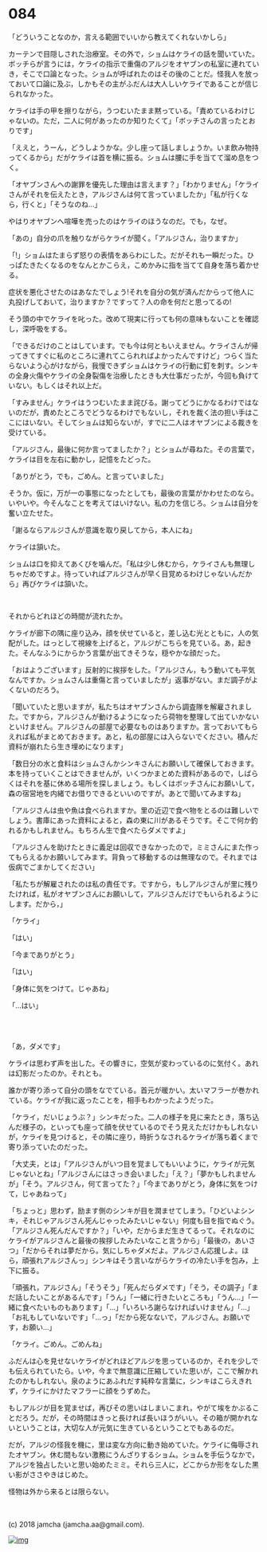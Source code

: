 # 084

「どういうことなのか，言える範囲でいいから教えてくれないかしら」  

カーテンで目隠しされた治療室。その外で，ショムはケライの話を聞いていた。ボッチらが言うには，ケライの指示で重傷のアルジをオヤブンの私室に連れていき，そこで口論となった。ショムが呼ばれたのはその後のことだ。怪我人を放っておいて口論に及ぶ，しかもその主がふだんは大人しいケライであることが信じられなかった。  

ケライは手の甲を擦りながら，うつむいたまま黙っている。「責めているわけじゃないの。ただ，二人に何があったのか知りたくて」「ボッチさんの言ったとおりです」  

「ええと，うーん，どうしようかな。少し座って話しましょうか。いま飲み物持ってくるから」だがケライは首を横に振る。ショムは腰に手を当てて溜め息をつく。  

「オヤブンさんへの謝罪を優先した理由は言えます？」「わかりません」「ケライさんがそれを伝えたとき，アルジさんは何て言っていましたか」「私が行くなら，行くと」「そうなのね…」  

やはりオヤブンへ喧嘩を売ったのはケライのほうなのだ。でも，なぜ。  

「あの」自分の爪を触りながらケライが聞く。「アルジさん，治りますか」  

「!」ショムはたまらず怒りの表情をあらわにした。だがそれも一瞬だった。ひっぱたきたくなるのをなんとかこらえ，こめかみに指を当てて自身を落ち着かせる。  

症状を悪化させたのはあなたでしょう!それを自分の気が済んだからって他人に丸投げしておいて，治りますか？ですって？人の命を何だと思ってるの!  

そう頭の中でケライを叱った。改めて現実に行っても何の意味もないことを確認し，深呼吸をする。  

「できるだけのことはしています。でも今は何ともいえません。ケライさんが帰ってきてすぐに私のところに連れてこられればよかったんですけど」つらく当たらないよう心がけながら，我慢できずショムはケライの行動に釘を刺す。シンキの全身火傷やケライの全身裂傷を治療したときも大仕事だったが，今回も負けていない。もしくはそれ以上だ。  

「すみません」ケライはうつむいたまま詫びる。謝ってどうにかなるわけではないのだが，責めたところでどうなるわけでもないし，それを裁く法の担い手はここにはいない。そしてショムは知らないが，すでに二人はオヤブンによる裁きを受けている。  

「アルジさん，最後に何か言ってましたか？」とショムが尋ねた。その言葉で，ケライは目を左右に動かし，記憶をたどった。  

「ありがとう，でも，ごめん。と言っていました」  

そうか。仮に，万が一の事態になったとしても，最後の言葉がかわせたのなら。いやいや。今そんなことを考えてはいけない。私の力を信じろ。ショムは自分を奮い立たせた。  

「謝るならアルジさんが意識を取り戻してから，本人にね」  

ケライは頷いた。  

ショムは口を抑えてあくびを噛んだ。「私は少し休むから，ケライさんも無理しちゃだめですよ。待っていればアルジさんが早く目覚めるわけじゃないんだから」再びケライは頷いた。  

<br>  

それからどれほどの時間が流れたか。  

ケライが廊下の隅に座り込み，顔を伏せていると，差し込む光とともに，人の気配がした。はっとして視線を上げると，アルジがこちらを見ている。あ，起きた。そんなふうにからかう言葉が出てきそうな，穏やかな顔だった。  

「おはようございます」反射的に挨拶をした。「アルジさん，もう動いても平気なんですか。ショムさんは重傷と言っていましたが」返事がない。まだ調子がよくないのだろう。  

「聞いていたと思いますが，私たちはオヤブンさんから調査隊を解雇されました。ですから，アルジさんが動けるようになったら荷物を整理して出ていかないといけません。アルジさんの部屋で必要なものはありますか。言っておいてもらえれば私がまとめておきます。あと，私の部屋には入らないでください。積んだ資料が崩れたら生き埋めになります」  

「数日分の水と食料はショムさんかシンキさんにお願いして確保しておきます。本を持っていくことはできませんが，いくつかまとめた資料があるので，しばらくはそれを基に休める場所を探しましょう。もしくはボッチさんにお願いして，森の宿営地を内緒でお借りできるといいのですが。あとで聞いてみますね」  

「アルジさんは虫や魚は食べられますか。里の近辺で食べ物をとるのは難しいでしょう。書庫にあった資料によると，森の東に川があるそうです。そこで何か釣れるかもしれません。もちろん生で食べたらダメですよ」  

「アルジさんを助けたときに義足は回収できなかったので，ミミさんにまた作ってもらえるかお願いしてみます。背負って移動するのは無理なので。それまでは仮病でごまかしてください」  

「私たちが解雇されたのは私の責任です。ですから，もしアルジさんが里に残りたければ，私がオヤブンさんにお願いして，アルジさんだけでもいられるようにします。だから，」  

「ケライ」  

「はい」  

「今までありがとう」  

「はい」  

「身体に気をつけて。じゃあね」  

「…はい」  

<br>  
<br>  

「あ，ダメです」  

ケライは思わず声を出した。その響きに，空気が変わっているのに気付く。あれは幻影だったのか。それとも。  

誰かが寄り添って自分の頭をなでている。首元が暖かい。太いマフラーが巻かれている。ケライが我に返ったことを，相手もわかったようだった。  

「ケライ，だいじょうぶ？」シンキだった。二人の様子を見に来たとき，落ち込んだ様子の，といっても座って顔を伏せているのでそう見えただけかもしれないが，ケライを見つけると，その隣に座り，時折うなされるケライが落ち着くまで寄り添っていたのだった。  

「大丈夫，とは」「アルジさんがいつ目を覚ましてもいいように，ケライが元気じゃないとね」「アルジさんにはさっき会いました」「え？」「夢かもしれませんが」「そう。アルジさん，何て言ってた？」「今までありがとう，身体に気をつけて，じゃあねって」  

「ちょっと」思わず，励ます側のシンキが目を潤ませてしまう。「ひどいよシンキ，それじゃアルジさん死んじゃったみたいじゃない」何度も目を指でぬぐう。「アルジさん死んだんですか？」「いや，だからまだ生きてるって。それなのにケライがアルジさんと最後の挨拶したみたいなこと言うから」「最後の，あいさつ」「だからそれは夢だから。気にしちゃダメだよ。アルジさん応援しよ。ほら，頑張れアルジさんっ」シンキはそう言いながらケライの冷たい手を包み，上下に振る。  

「頑張れ，アルジさん」「そうそう」「死んだらダメです」「そう，その調子」「まだ話したいことがあるんです」「うん」「一緒に行きたいところも」「うん…」「一緒に食べたいものもあります」「…」「いろいろ謝らなければいけません」「…」「お礼もしていないです」「…っ」「だから死なないで，アルジさん。お願いです，お願い…」  

「ケライ。ごめん。ごめんね」  

ふだんは心を見せないケライがどれほどアルジを思っているのか，それを少しでも伝えられていたら。いや，今まで無意識に圧縮していた思いが，ここで解かれたのかもしれない。泉のようにあふれだす純粋な言葉に，シンキはこらえきれず，ケライにかけたマフラーに顔をうずめた。  

もしアルジが目を覚ませば，再びその思いはしまいこまれ，やがて埃をかぶることだろう。だが，その時間はきっと長ければ長いほうがいい。その箱が開かれないということは，大切な人が元気に生きているということでもあるのだ。  

だが，アルジの怪我を機に，里は変な方向に動き始めていた。ケライに侮辱されたオヤブン。休む間もない激務にうんざりするショム。ショムを手伝うなかで，アルジを独占したいと思い始めたミミ。それら三人に，どこからか形をなした黒い影がささやきはじめた。  

怪物は外から来るとは限らない。  

<br>  
<br>  
(c) 2018 jamcha (jamcha.aa@gmail.com).  

[![img](http://i.creativecommons.org/l/by-nc-sa/4.0/88x31.png)](http://creativecommons.org/licenses/by-nc-sa/4.0/deed)